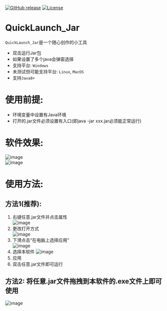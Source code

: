 [![GitHub release](https://img.shields.io/github/release/ANMSakura/QuickLaunch_Jar)](https://github.com/ANMSakura/QuickLaunch_Jar/releases)
[![License](https://img.shields.io/github/license/alibaba/fastjson2?color=4D7A97&logo=apache)](https://www.apache.org/licenses/LICENSE-2.0.html)

# QuickLaunch_Jar
`QuickLaunch_Jar`是一个随心创作的小工具
  - 双击运行Jar包
  - 如果设置了多个java会弹窗选择
  - 支持平台: `Windows`
  - 未测试但可能支持平台: `Linux`, `MacOS`
  - 支持`Java8+`

# 使用前提:
  - 环境变量中设置有Java环境
  - 打开的.jar文件必须设置有入口(即java -jar xxx.jar必须能正常运行)

# 软件效果:  
![image](https://github.com/ANMSakura/QuickLaunch_Jar/assets/132195516/6c398861-921d-4e6a-a190-710ba1424cdc)  
![image](https://github.com/ANMSakura/QuickLaunch_Jar/assets/132195516/fbe261e7-a358-4021-9265-1611f47b990c)

# 使用方法:  
## 方法1(推荐):  
1. 右键任意.jar文件并点击属性  
    ![image](https://github.com/ANMSakura/QuickLaunch_Jar/assets/132195516/f5a92fe0-8bd9-40bd-ae56-8b591872e0a6)
2. 更改打开方式  
    ![image](https://github.com/ANMSakura/QuickLaunch_Jar/assets/132195516/a50cb459-276b-49bf-be41-c4eef6b69910)
3. 下滑点击“在电脑上选择应用”  
    ![image](https://github.com/ANMSakura/QuickLaunch_Jar/assets/132195516/c32150b6-ac36-434d-b398-cdbd09fd1e90)
4. 选择本软件
    ![image](https://github.com/ANMSakura/QuickLaunch_Jar/assets/132195516/337742b9-f4fc-40e6-937b-64705aa2787d)
5. 应用
6. 双击任意.jar文件即可运行
  
## 方法2: 将任意.jar文件拖拽到本软件的.exe文件上即可使用  
   ![image](https://github.com/ANMSakura/QuickLaunch_Jar/assets/132195516/6935e0bd-b16c-456d-bbe2-87d9c03279e6)
